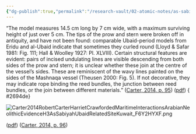```yaml
---
{"dg-publish":true,"permalink":"/research-vault/02-atomic-notes/as-sabiyah-ubaid-boat-model-of-reed-boat/"}
---
```


“The model measures 14.5 cm long by 7 cm wide, with a maximum surviving height of just over 5 cm. The tips of the prow and stern were broken off in antiquity, and have not been found: comparable Ubaid-period models from Eridu and al-Ubaid indicate that sometimes they curled round (Lloyd & Safar 1981: Fig. 111; Hall & Woolley 1927: Pl. XLVIII). Certain structural features are evident: pairs of incised undulating lines are visible descending from both sides of the prow and stern; it is unclear whether these join at the centre of the vessel’s sides. These are reminiscent of the wavy lines painted on the sides of the Mashnaqa vessel (Theusen 2000: Fig. 5). If not decorative, they may indicate rope binding the reed bundles, the junction between reed bundles, or the join between different materials.” ([Carter, 2014, p. 95](zotero://select/library/items/95QP46HC)) ([pdf](zotero://open-pdf/library/items/HDYMAYDV?page=6&annotation=NCPCG2UV))
{ #2694de}


![Carter2014RobertCarterHarrietCrawfordedMaritimeInteractionsArabianNeolithicEvidenceH3AsSabiyahUbaidRelatedSiteKuwait_F6Y2HYXF.png](/img/user/zz%20Images%20Dump/Carter2014RobertCarterHarrietCrawfordedMaritimeInteractionsArabianNeolithicEvidenceH3AsSabiyahUbaidRelatedSiteKuwait_F6Y2HYXF.png)

([pdf](zotero://open-pdf/library/items/HDYMAYDV?page=7&annotation=6ZK727CH))  ([Carter, 2014, p. 96](zotero://select/library/items/95QP46HC))